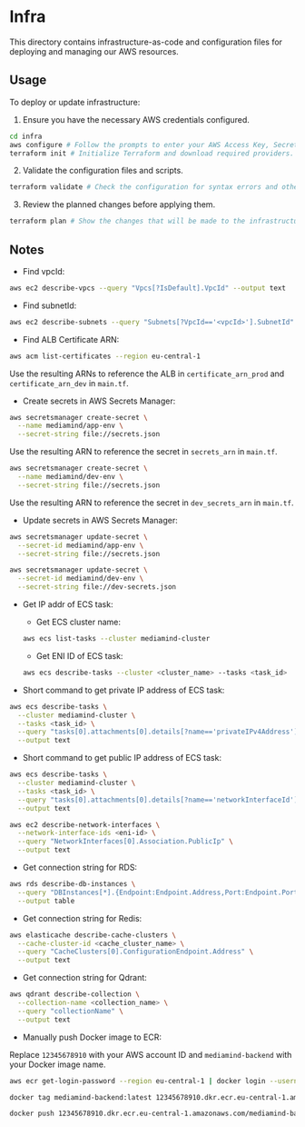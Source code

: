 # Infra

This directory contains infrastructure-as-code and configuration files for deploying and managing our AWS resources.

## Usage

To deploy or update infrastructure:

1. Ensure you have the necessary AWS credentials configured.

```sh
cd infra
aws configure # Follow the prompts to enter your AWS Access Key, Secret Key, region, and output format.
terraform init # Initialize Terraform and download required providers.
```

2. Validate the configuration files and scripts.

```sh
terraform validate # Check the configuration for syntax errors and other issues.
```

3. Review the planned changes before applying them.

```sh
terraform plan # Show the changes that will be made to the infrastructure.
```

## Notes

- Find vpcId:

```sh
aws ec2 describe-vpcs --query "Vpcs[?IsDefault].VpcId" --output text
```

- Find subnetId:

```sh
aws ec2 describe-subnets --query "Subnets[?VpcId=='<vpcId>'].SubnetId" --output text
```

- Find ALB Certificate ARN:

```sh
aws acm list-certificates --region eu-central-1
```

Use the resulting ARNs to reference the ALB in `certificate_arn_prod` and `certificate_arn_dev` in `main.tf`.

- Create secrets in AWS Secrets Manager:

```sh
aws secretsmanager create-secret \
  --name mediamind/app-env \
  --secret-string file://secrets.json
```

Use the resulting ARN to reference the secret in `secrets_arn` in `main.tf`.

```sh
aws secretsmanager create-secret \
  --name mediamind/dev-env \
  --secret-string file://secrets.json
```

Use the resulting ARN to reference the secret in `dev_secrets_arn` in `main.tf`.

- Update secrets in AWS Secrets Manager:

```sh
aws secretsmanager update-secret \
  --secret-id mediamind/app-env \
  --secret-string file://secrets.json
```

```sh
aws secretsmanager update-secret \
  --secret-id mediamind/dev-env \
  --secret-string file://dev-secrets.json
```

- Get IP addr of ECS task:
  - Get ECS cluster name:

  ```sh
  aws ecs list-tasks --cluster mediamind-cluster
  ```

  - Get ENI ID of ECS task:

  ```sh
  aws ecs describe-tasks --cluster <cluster_name> --tasks <task_id>
  ```

- Short command to get private IP address of ECS task:

```sh
aws ecs describe-tasks \
  --cluster mediamind-cluster \
  --tasks <task_id> \
  --query "tasks[0].attachments[0].details[?name=='privateIPv4Address'].value" \
  --output text
```

- Short command to get public IP address of ECS task:

```sh
aws ecs describe-tasks \
  --cluster mediamind-cluster \
  --tasks <task_id> \
  --query "tasks[0].attachments[0].details[?name=='networkInterfaceId'].value" \
  --output text
```

```sh
aws ec2 describe-network-interfaces \
  --network-interface-ids <eni-id> \
  --query "NetworkInterfaces[0].Association.PublicIp" \
  --output text
```

- Get connection string for RDS:

```sh
aws rds describe-db-instances \
  --query "DBInstances[*].{Endpoint:Endpoint.Address,Port:Endpoint.Port,DBInstanceIdentifier:DBInstanceIdentifier}" \
  --output table
```

- Get connection string for Redis:

```sh
aws elasticache describe-cache-clusters \
  --cache-cluster-id <cache_cluster_name> \
  --query "CacheClusters[0].ConfigurationEndpoint.Address" \
  --output text
```

- Get connection string for Qdrant:

```sh
aws qdrant describe-collection \
  --collection-name <collection_name> \
  --query "collectionName" \
  --output text
```

- Manually push Docker image to ECR:

Replace `12345678910` with your AWS account ID and `mediamind-backend` with your Docker image name.

```sh
aws ecr get-login-password --region eu-central-1 | docker login --username AWS --password-stdin 12345678910.dkr.ecr.eu-central-1.amazonaws.com

docker tag mediamind-backend:latest 12345678910.dkr.ecr.eu-central-1.amazonaws.com/mediamind-backend:latest

docker push 12345678910.dkr.ecr.eu-central-1.amazonaws.com/mediamind-backend:latest
```
